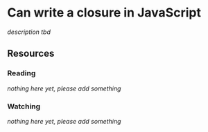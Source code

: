 # Can write a closure in JavaScript

_description tbd_

## Resources

### Reading

_nothing here yet, please add something_

### Watching

_nothing here yet, please add something_
